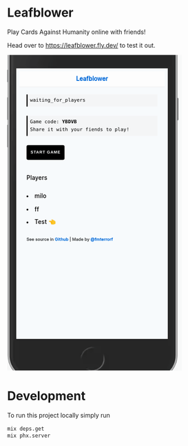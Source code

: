 # Leafblower

Play Cards Against Humanity online with friends!

Head over to https://leafblower.fly.dev/ to test it out.


![Demo](./docs/mobile_demo.gif)


# Development

To run this project locally simply run

    mix deps.get
    mix phx.server